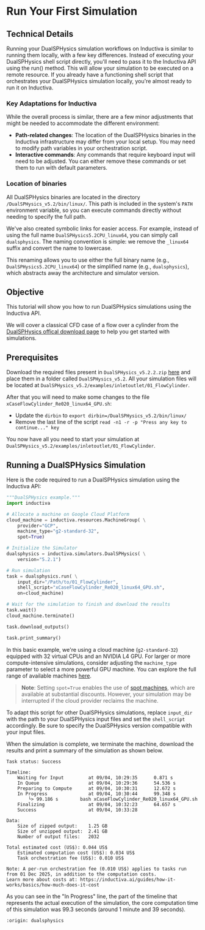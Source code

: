 # Run Your First Simulation

## Technical Details
Running your DualSPHysics simulation workflows on Inductiva is similar to running them locally,
with a few key differences. Instead of executing your DualSPHysics shell script directly,
you'll need to pass it to the Inductiva API using the run() method. This will allow your simulation to be
executed on a remote resource. If you already have a functioning shell script that orchestrates your DualSPHysics
simulation locally, you're almost ready to run it on Inductiva.

### Key Adaptations for Inductiva
While the overall process is similar, there are a few minor adjustments that might be needed to accommodate
the different environment:

- **Path-related changes**: The location of the DualSPHysics binaries in the Inductiva infrastructure may differ from your local setup. You may need to modify path variables in your orchestration script.
- **Interactive commands**: Any commands that require keyboard input will need to be adjusted. You can either remove these commands or set them to run with default parameters.

### Location of binaries
All DualSPHysics binaries are located in the directory `/DualSPHysics_v5.2/bin/linux/`.
This path is included in the system's `PATH` environment variable, so you
can execute commands directly without needing to specify the full path.

We've also created symbolic links for easier access. For example, instead
of using the full name `DualSPHysics5.2CPU_linux64`, you can simply call
`dualsphysics`. The naming convention is simple: we remove the `_linux64`
suffix and convert the name to lowercase.

This renaming allows you to use either the full binary name (e.g.,
`DualSPHysics5.2CPU_linux64`) or the simplified name (e.g., `dualsphysics`),
which abstracts away the architecture and simulator version.

## Objective
This tutorial will show you how to run DualSPHysics simulations using the Inductiva API.

We will cover a classical CFD case of a flow over a cylinder from the [DualSPHysics offical download page](https://dual.sphysics.org/downloads/) to help you get started with simulations.

## Prerequisites
Download the required files present in `DualSPHysics_v5.2.2.zip`
[here](https://dual.sphysics.org/downloads/) and place them in a folder called
`DualSPHysics_v5.2`. All your simulation files will be located at `DualSPHysics_v5.2/examples/inletoutlet/01_FlowCylinder`.

After that you will need to make some changes to the file `xCaseFlowCylinder_Re020_linux64_GPU.sh`:

- Update the `dirbin` to `export dirbin=/DualSPHysics_v5.2/bin/linux/`
- Remove the last line of the script `read -n1 -r -p "Press any key to continue..." key`

You now have all you need to start your simulation at `DualSPHysics_v5.2/examples/inletoutlet/01_FlowCylinder`.

## Running a DualSPHysics Simulation
Here is the code required to run a DualSPHysics simulation using the Inductiva API:

```python
"""DualSPHysics example."""
import inductiva

# Allocate a machine on Google Cloud Platform
cloud_machine = inductiva.resources.MachineGroup( \
    provider="GCP",
    machine_type="g2-standard-32",
    spot=True)

# Initialize the Simulator
dualsphysics = inductiva.simulators.DualSPHysics( \
    version="5.2.1")

# Run simulation
task = dualsphysics.run( \
    input_dir="/Path/to/01_FlowCylinder",
    shell_script="xCaseFlowCylinder_Re020_linux64_GPU.sh",
    on=cloud_machine)

# Wait for the simulation to finish and download the results
task.wait()
cloud_machine.terminate()

task.download_outputs()

task.print_summary()
```

In this basic example, we're using a cloud machine (`g2-standard-32`) equipped with 32 virtual CPUs and an NVIDIA L4 GPU.
For larger or more compute-intensive simulations, consider adjusting the `machine_type` parameter to select
a more powerful GPU machine. You can explore the full range of available
machines [here](https://console.inductiva.ai/machine-groups/instance-types).

> **Note**: Setting `spot=True` enables the use of [spot machines](../how-it-works/machines/spot-machines.md), which are available at substantial discounts.
> However, your simulation may be interrupted if the cloud provider reclaims the machine.

To adapt this script for other DualSPHysics simulations, replace `input_dir` with the path to your DualSPHysics
input files and set the `shell_script` accordingly. Be sure to specify the DualSPHysics version compatible with
your input files.

When the simulation is complete, we terminate the machine, download the results and print a summary of the simulation as shown below.

```
Task status: Success

Timeline:
	Waiting for Input         at 09/04, 10:29:35      0.871 s
	In Queue                  at 09/04, 10:29:36      54.536 s
	Preparing to Compute      at 09/04, 10:30:31      12.672 s
	In Progress               at 09/04, 10:30:44      99.348 s
		└> 99.186 s        bash xCaseFlowCylinder_Re020_linux64_GPU.sh
	Finalizing                at 09/04, 10:32:23      64.657 s
	Success                   at 09/04, 10:33:28

Data:
	Size of zipped output:    1.25 GB
	Size of unzipped output:  2.41 GB
	Number of output files:   2032

Total estimated cost (US$): 0.044 US$
	Estimated computation cost (US$): 0.034 US$
	Task orchestration fee (US$): 0.010 US$

Note: A per-run orchestration fee (0.010 US$) applies to tasks run from 01 Dec 2025, in addition to the computation costs.
Learn more about costs at: https://inductiva.ai/guides/how-it-works/basics/how-much-does-it-cost
```

As you can see in the "In Progress" line, the part of the timeline that
represents the actual execution of the simulation,
the core computation time of this simulation was 99.3 seconds (around 1 minute
and 39 seconds).

```{banner_small}
:origin: dualsphysics
```
